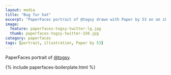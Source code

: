 ```yaml
---
layout: media
title: "Bug fur hat"
excerpt: "PaperFaces portrait of @togsy drawn with Paper by 53 on an iPad."
image: 
  feature: paperfaces-togsy-twitter-lg.jpg
  thumb: paperfaces-togsy-twitter-150.jpg
category: paperfaces
tags: [portrait, illustration, Paper by 53]
---
```


PaperFaces portrait of [@togsy](http://twitter.com/togsy).

{% include paperfaces-boilerplate.html %}